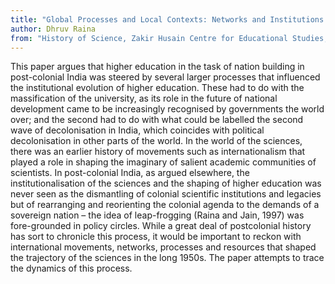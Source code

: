 ```yaml
---
title: "Global Processes and Local Contexts: Networks and Institutions Shaping the Sciences and Higher Education in Post-Colonial India"
author: Dhruv Raina 
from: "History of Science, Zakir Husain Centre for Educational Studies, Jawaharlal Nehru University/Delhi"
---
```


This paper argues that higher education in the task of nation building in post-colonial India was steered by several larger processes that influenced the institutional evolution of higher education. These had to do with the massification of the university, as its role in the future of national development came to be increasingly recognised by governments the world over; and the second had to do with what could be labelled the second wave of decolonisation in India, which coincides with political decolonisation in other parts of the world. In the world of the sciences, there was an earlier history of movements such as internationalism that played a role in shaping the imaginary of salient academic communities of scientists. In post-colonial India, as argued elsewhere, the institutionalisation of the sciences and the shaping of higher education was never seen as the dismantling of colonial scientific institutions and legacies but of rearranging and reorienting the colonial agenda to the demands of a sovereign nation – the idea of leap-frogging (Raina and Jain, 1997) was fore-grounded in policy circles. While a great deal of postcolonial history has sort to chronicle this process, it would be important to reckon with international movements, networks, processes and resources that shaped the trajectory of the sciences in the long 1950s. The paper attempts to trace the dynamics of this process.
